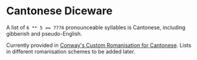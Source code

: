 # Cantonese Diceware

A list of `6 ** 5 == 7776` pronounceable syllables is Cantonese,
including gibberish and pseudo-English.

Currently provided in
[Conway's Custom Romanisation for Cantonese](https://yawnoc.github.io/pages/conway-cantonese-romanisation.html).
Lists in different romanisation schemes to be added later.
